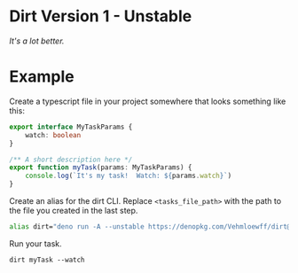 # Dirt Version 1 - Unstable

_It's a lot better._

# Example

Create a typescript file in your project somewhere that looks something like this:

```ts
export interface MyTaskParams {
	watch: boolean
}

/** A short description here */
export function myTask(params: MyTaskParams) {
	console.log(`It's my task!  Watch: ${params.watch}`)
}
```

Create an alias for the dirt CLI. Replace `<tasks_file_path>` with the path to the file you created in the last step.

```sh
alias dirt="deno run -A --unstable https://denopkg.com/Vehmloewff/dirt@v1/cli.ts <tasks_file_path>"
```

Run your task.

```
dirt myTask --watch
```
